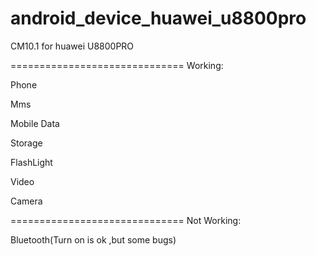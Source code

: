 android_device_huawei_u8800pro
==============================

CM10.1 for huawei U8800PRO

==============================
Working:

Phone

Mms

Mobile Data

Storage

FlashLight

Video

Camera

==============================
Not Working:

Bluetooth(Turn on is ok ,but some bugs)
